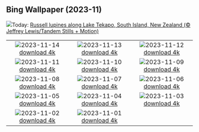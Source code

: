 ## Bing Wallpaper (2023-11)
![](https://www.bing.com/th?id=OHR.RussellLupines_EN-CA8718015949_UHD.jpg&w=1000)Today: [Russell lupines along Lake Tekapo, South Island, New Zealand (© Jeffrey Lewis/Tandem Stills + Motion)](https://www.bing.com/th?id=OHR.RussellLupines_EN-CA8718015949_UHD.jpg)

|      |      |      |
| :----: | :----: | :----: |
|![](https://www.bing.com/th?id=OHR.OliveOrchard_EN-CA6897943946_UHD.jpg&pid=hp&w=384&h=216&rs=1&c=4)2023-11-14 [download 4k](https://www.bing.com/th?id=OHR.OliveOrchard_EN-CA6897943946_UHD.jpg)|![](https://www.bing.com/th?id=OHR.DiwaliAyodhya_EN-CA6612149437_UHD.jpg&pid=hp&w=384&h=216&rs=1&c=4)2023-11-13 [download 4k](https://www.bing.com/th?id=OHR.DiwaliAyodhya_EN-CA6612149437_UHD.jpg)|![](https://www.bing.com/th?id=OHR.YoungPeaks_EN-CA5929270890_UHD.jpg&pid=hp&w=384&h=216&rs=1&c=4)2023-11-12 [download 4k](https://www.bing.com/th?id=OHR.YoungPeaks_EN-CA5929270890_UHD.jpg)|
|![](https://www.bing.com/th?id=OHR.BadlandsSunrise_EN-CA5356481625_UHD.jpg&pid=hp&w=384&h=216&rs=1&c=4)2023-11-11 [download 4k](https://www.bing.com/th?id=OHR.BadlandsSunrise_EN-CA5356481625_UHD.jpg)|![](https://www.bing.com/th?id=OHR.NorwayBirch_EN-CA5132198022_UHD.jpg&pid=hp&w=384&h=216&rs=1&c=4)2023-11-10 [download 4k](https://www.bing.com/th?id=OHR.NorwayBirch_EN-CA5132198022_UHD.jpg)|![](https://www.bing.com/th?id=OHR.ManateeMama_EN-CA6979465483_UHD.jpg&pid=hp&w=384&h=216&rs=1&c=4)2023-11-09 [download 4k](https://www.bing.com/th?id=OHR.ManateeMama_EN-CA6979465483_UHD.jpg)|
|![](https://www.bing.com/th?id=OHR.KirkilaiTower_EN-CA3981412668_UHD.jpg&pid=hp&w=384&h=216&rs=1&c=4)2023-11-08 [download 4k](https://www.bing.com/th?id=OHR.KirkilaiTower_EN-CA3981412668_UHD.jpg)|![](https://www.bing.com/th?id=OHR.LagoPehoe_EN-CA3476467386_UHD.jpg&pid=hp&w=384&h=216&rs=1&c=4)2023-11-07 [download 4k](https://www.bing.com/th?id=OHR.LagoPehoe_EN-CA3476467386_UHD.jpg)|![](https://www.bing.com/th?id=OHR.SilencioSpain_EN-CA4767274689_UHD.jpg&pid=hp&w=384&h=216&rs=1&c=4)2023-11-06 [download 4k](https://www.bing.com/th?id=OHR.SilencioSpain_EN-CA4767274689_UHD.jpg)|
|![](https://www.bing.com/th?id=OHR.BisonSnow_EN-CA4676004863_UHD.jpg&pid=hp&w=384&h=216&rs=1&c=4)2023-11-05 [download 4k](https://www.bing.com/th?id=OHR.BisonSnow_EN-CA4676004863_UHD.jpg)|![](https://www.bing.com/th?id=OHR.SeaNettles_EN-CA9566858218_UHD.jpg&pid=hp&w=384&h=216&rs=1&c=4)2023-11-04 [download 4k](https://www.bing.com/th?id=OHR.SeaNettles_EN-CA9566858218_UHD.jpg)|![](https://www.bing.com/th?id=OHR.DeathValleySalt_EN-CA1198196681_UHD.jpg&pid=hp&w=384&h=216&rs=1&c=4)2023-11-03 [download 4k](https://www.bing.com/th?id=OHR.DeathValleySalt_EN-CA1198196681_UHD.jpg)|
|![](https://www.bing.com/th?id=OHR.KennyLake_EN-CA8728888429_UHD.jpg&pid=hp&w=384&h=216&rs=1&c=4)2023-11-02 [download 4k](https://www.bing.com/th?id=OHR.KennyLake_EN-CA8728888429_UHD.jpg)|![](https://www.bing.com/th?id=OHR.HalloweenPorchAI_EN-CA3930068285_UHD.jpg&pid=hp&w=384&h=216&rs=1&c=4)2023-11-01 [download 4k](https://www.bing.com/th?id=OHR.HalloweenPorchAI_EN-CA3930068285_UHD.jpg)|